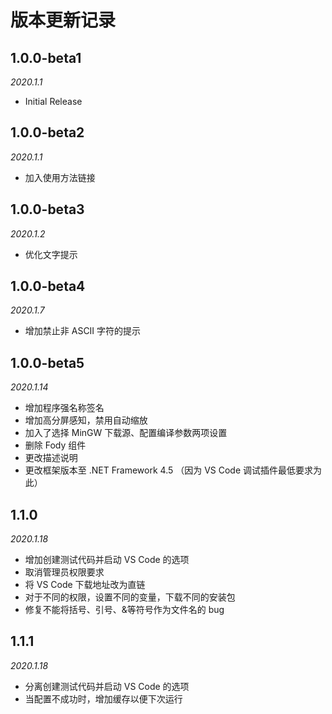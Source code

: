 # 版本更新记录

## 1.0.0-beta1

*2020.1.1*

- Initial Release

## 1.0.0-beta2

*2020.1.1*

- 加入使用方法链接

## 1.0.0-beta3

*2020.1.2*

- 优化文字提示

## 1.0.0-beta4

*2020.1.7*

- 增加禁止非 ASCII 字符的提示

## 1.0.0-beta5

*2020.1.14*

- 增加程序强名称签名
- 增加高分屏感知，禁用自动缩放
- 加入了选择 MinGW 下载源、配置编译参数两项设置
- 删除 Fody 组件
- 更改描述说明
- 更改框架版本至 .NET Framework 4.5 （因为 VS Code 调试插件最低要求为此）

## 1.1.0

*2020.1.18*

- 增加创建测试代码并启动 VS Code 的选项
- 取消管理员权限要求
- 将 VS Code 下载地址改为直链
- 对于不同的权限，设置不同的变量，下载不同的安装包
- 修复不能将括号、引号、&等符号作为文件名的 bug

## 1.1.1

*2020.1.18*

- 分离创建测试代码并启动 VS Code 的选项
- 当配置不成功时，增加缓存以便下次运行